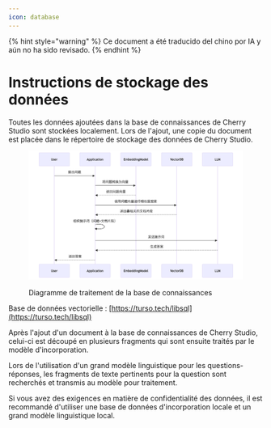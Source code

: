 ```yaml
---
icon: database
---
```


{% hint style="warning" %}
Ce document a été traducido del chino por IA y aún no ha sido revisado.
{% endhint %}

# Instructions de stockage des données

Toutes les données ajoutées dans la base de connaissances de Cherry Studio sont stockées localement. Lors de l'ajout, une copie du document est placée dans le répertoire de stockage des données de Cherry Studio.

<figure><img src="../.gitbook/assets/mermaid-diagram-1739241680067.png" alt=""><figcaption><p>Diagramme de traitement de la base de connaissances</p></figcaption></figure>

Base de données vectorielle : [https://turso.tech/libsql](https://turso.tech/libsql)

Après l'ajout d'un document à la base de connaissances de Cherry Studio, celui-ci est découpé en plusieurs fragments qui sont ensuite traités par le modèle d'incorporation.

Lors de l'utilisation d'un grand modèle linguistique pour les questions-réponses, les fragments de texte pertinents pour la question sont recherchés et transmis au modèle pour traitement.

Si vous avez des exigences en matière de confidentialité des données, il est recommandé d'utiliser une base de données d'incorporation locale et un grand modèle linguistique local.